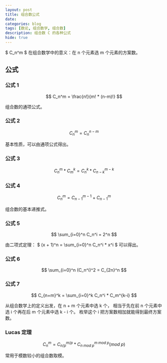 ```yaml
---
layout: post
title: 组合数公式
date:
categories: blog
tags: [数论, 组合数学, 组合数]
description: 组合数 C 的各种公式
hide: true
---
```


$ C_n^m $ 在组合数学中的意义：在 n 个元素选 m 个元素的方案数。

## 公式

### 公式 1

$$ C_n^m = \frac{n!}{m! * (n-m)!} $$

组合数的通项公式。

### 公式 2

$$ C_n^m = C_n^{n-m} $$

基本性质，可以由通项公式得出。

### 公式 3

$$ C_n^m * C_m^k = C_n^k * C_{n-k}^{m-k} $$

### 公式 4

$$ C_n^m = C_{n-1}^{m-1} + C_{n-1}^m $$

组合数的基本递推式。

### 公式 5

$$ \sum_{i=0}^n C_n^i = 2^n $$

由二项式定理： $ (x + 1)^n = \sum_{i=0}^n C_n^i * x^i $
可以得出。

### 公式 6

$$ \sum_{i=0}^n (C_n^i)^2 = C_{2n}^n $$

### 公式 7

$$ C_{n+m}^k = \sum_{i=0}^k C_n^i * C_m^{k-i} $$

从组合数学上的定义出发，在 n + m 个元素中选 k 个，
相当于先在前 n 个元素中选 i 个再在后 m 个元素中选 k - i 个。
枚举这个 i 把方案数相加就能得到最终方案数。

### Lucas 定理

$$ C_n^m = C_{n/p}^{m/p} * C_{n \; mod \; p}^{m \; mod \; p} (mod \; p) $$

常用于模数较小的组合数取模。

